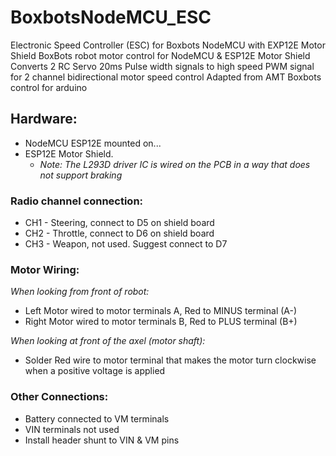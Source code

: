 # BoxbotsNodeMCU_ESC
Electronic Speed Controller (ESC) for Boxbots NodeMCU with EXP12E Motor Shield
BoxBots robot motor control for NodeMCU & ESP12E Motor Shield 
Converts 2 RC Servo 20ms Pulse width signals to high speed PWM signal for 2 channel bidirectional motor speed control
Adapted from AMT Boxbots control for arduino

## Hardware: 
* NodeMCU ESP12E mounted on...
* ESP12E Motor Shield. 
    * *Note: The L293D driver IC is wired on the PCB in a way that does not support braking*

### Radio channel connection:
* CH1 - Steering, connect to D5 on shield board
* CH2 - Throttle, connect to D6 on shield board
* CH3 - Weapon, not used. Suggest connect to D7

### Motor Wiring: 
*When looking from front of robot:*
* Left Motor wired to motor terminals A, Red to MINUS terminal (A-) 
* Right Motor wired to motor terminals B, Red to PLUS terminal (B+)

*When looking at front of the axel (motor shaft):*
* Solder Red wire to motor terminal that makes the motor turn clockwise when a positive voltage is applied

### Other Connections:
* Battery connected to VM terminals
* VIN terminals not used
* Install header shunt to VIN & VM pins
